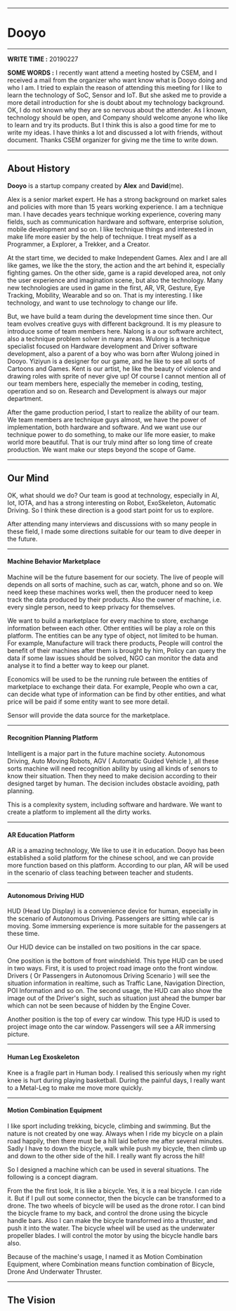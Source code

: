 
<style type="text/css">
pre {
    white-space: pre-wrap;       /* css-3 */
    white-space: -moz-pre-wrap;  /* Mozilla, since 1999 */
    white-space: -pre-wrap;      /* Opera 4-6 */
    white-space: -o-pre-wrap;    /* Opera 7 */
    word-wrap: break-word;       /* Internet Explorer 5.5+ */
}
</style>



---
# Dooyo

---------------------------------

**WRITE TIME :** 20190227

**SOME WORDS :** I recently want attend a meeting hosted by CSEM, and I received a mail from the organizer who want know what is Dooyo doing and who I am. I tried to explain the reason of attending this meeting for I like to learn the technology of SoC, Sensor and IoT. But she asked me to provide a more detail introduction for she is doubt about my technology background. OK, I do not known why they are so nervous about the attender. As I known, technology should be open, and Company should welcome anyone who like to learn and try its products. But I think this is also a good time for me to write my ideas. I have thinks a lot and discussed a lot with friends, without document. Thanks CSEM organizer for giving me the time to write down.

----------------
## About History 

**Dooyo** is a startup company created by **Alex** and **David**(me). 

Alex is a senior market expert. He has a strong background on market sales and policies with more than 15 years working experience. I am a technique man. I have decades years technique working experience, covering many fields, such as communication hardware and software, enterprise solution, mobile development and so on. I like technique things and interested in make life more easier by the help of technique. I treat myself as a Programmer, a Explorer, a Trekker, and a Creator.   

At the start time, we decided to make Independent Games. Alex and I are all like games, we like the the story, the action and the art behind it, especially fighting games. On the other side, game is a rapid developed area, not only the user experience and imagination scene, but also the technology. Many new technologies are used in game in the first, AR, VR, Gesture, Eye Tracking, Mobility, Wearable and so on. That is my interesting. I like technology, and want to use technology to change our life.    
 
 But, we have build a team during the development time since then. Our team evolves creative guys with different background. It is my pleasure to introduce some of team members here. Nalong is a our software architect, also a  technique problem solver in many areas. Wulong is a technique specialist focused on Hardware development and Driver software development, also a parent of a boy who was born after Wulong joined in Dooyo. Yiziyun is a designer for our game, and he like to see all sorts of Cartoons and Games. Kent is our artist, he like the beauty of violence and drawing roles with sprite of never give up! Of course I cannot mention all of our team members here, especially the memeber in coding, testing, operation and so on. Research and Development is always our major department.     

After the game production period, I start to realize the ability of our team. We team members are technique guys almost, we have the power of implementation, both hardware and software. And we want use our technique power to do something, to make our life more easier, to make world more beautiful. That is our truly mind after so long time of create production. We want make our steps beyond the scope of Game.     


---
## Our Mind

OK, what should we do? Our team is good at technology, especially in AI, Iot, IOTA, and has a strong interesting on Robot, ExoSkeleton, Automatic Driving. So I think these direction is a good start point for us to explore. 

 After attending many interviews and discussions with so many people in these field, I made some directions suitable for our team to dive deeper in the future.    





---
#### Machine Behavior Marketplace

Machine will be the future basement for our society. The live of people will depends on all sorts of machine, such as car, watch, phone and so on. We need keep these machines works well, then the producer need to keep track the data produced by their products. Also the owner of machine, i.e. every single person, need to keep privacy for themselves.

We want to build a marketplace for every machine to store, exchange information between each other. Other entities will be play a role on this platform. The entities can be any type of object, not limited to be human. For example, Manufacture will track there products, People will control the benefit of their machines after them is brought by him, Policy can query the data if some law issues should be solved, NGO can monitor the data and analyse it to find a better way to keep our planet. 

Economics will be used to be the running rule between the entities of marketplace to exchange their data. For example, People who own a car, can decide what type of information can be find by other entities, and what price will be paid if some entity want to see more detail. 
  

Sensor will provide the data source for the marketplace. 


---
#### Recognition Planning Platform

Intelligent is a major part in the future machine society. Autonomous Driving, Auto Moving Robots, AGV ( Automatic Guided Vehicle ), all these sorts machine will need recognition ability by using all kinds of senors to know their situation. Then they need to make decision according to their designed target by human. The decision includes obstacle avoiding, path planning.

This is a complexity system, including software and hardware. We want to create a platform to implement all the dirty works.  



---
#### AR Education Platform 

AR is a amazing technology, We like to use it in education. Dooyo has been established a solid platform for the chinese school, and we can provide more function based on this platform. According to our plan, AR will be used in the scenario of class teaching between teacher and students.


 


---
#### Autonomous Driving HUD 

HUD (Head Up Display) is a convenience device for human, especially in the scenario of Autonomous Driving. Passengers are sitting while car is moving. Some immersing experience is more suitable for the passengers at these time.  

Our HUD device can be installed on two positions in the car space. 

One position is the bottom of front windshield. This type HUD can be used in two ways. First, it is used to project road image onto the front window. Drivers ( Or Passengers in Autonomous Driving Scenario ) will see the situation information in realtime, such as Traffic Lane, Navigation Direction, POI Information and so on. The second usage, the HUD can also show the image out of the Driver's sight, such as situation just ahead the bumper bar which can not be seen because of hidden by the Engine Cover.   

Another position is the top of every car window. This type HUD is used to project image onto the car window. Passengers will see a AR immersing picture.  


---
#### Human Leg Exoskeleton 

Knee is a fragile part in Human body. I realised this seriously when my right knee is hurt during playing basketball. During the painful days, I really want to a Metal-Leg to make me move more quickly. 


---
#### Motion Combination Equipment 

I like sport including trekking, bicycle, climbing and swimming. But the nature is not created by one way. Always when I ride my bicycle on a plain road happily, then there must be a hill laid before me after several minutes. Sadly I have to down the bicycle, walk while push my bicycle, then climb up and down to the other side of the hill. I really want fly across the hill!
  
So I designed a machine which can be used in several situations. The following is a concept diagram. 

From the the first look, It is like a bicycle. Yes, it is a real bicycle. I can ride it. But if I pull out some connector, then the bicycle can be transformed to a drone. The two wheels of bicycle will be used as the drone rotor. I can bind the bicycle frame to my back, and control the drone using the bicycle handle bars. Also I can make the bicycle transformed into a thruster, and push it into the water. The bicycle wheel will be used as the underwater propeller blades. I will control the motor by using the bicycle handle bars also. 

Because of the machine's usage, I named it as Motion Combination Equipment, where Combination means function combination of Bicycle, Drone And Underwater Thruster.
  

 
        

 

---
## The Vision


